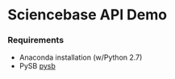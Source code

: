 # Sciencebase API Demo 

### Requirements
* Anaconda installation (w/Python 2.7)
* PySB [pysb](https://www.sciencebase.gov/about/content/use-python-add-new-items-and-files)
